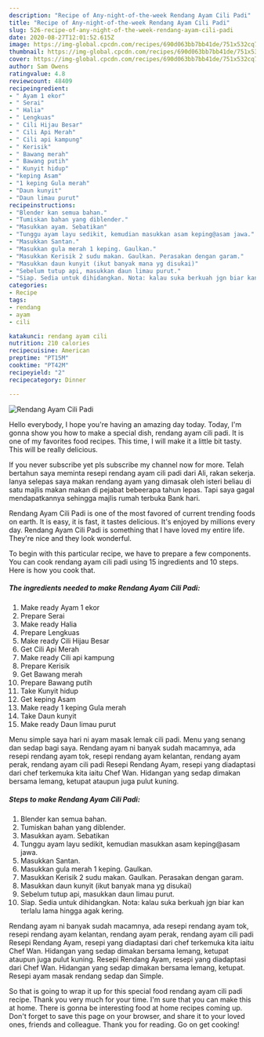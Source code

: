 ```yaml
---
description: "Recipe of Any-night-of-the-week Rendang Ayam Cili Padi"
title: "Recipe of Any-night-of-the-week Rendang Ayam Cili Padi"
slug: 526-recipe-of-any-night-of-the-week-rendang-ayam-cili-padi
date: 2020-08-27T12:01:52.615Z
image: https://img-global.cpcdn.com/recipes/690d063bb7bb41de/751x532cq70/rendang-ayam-cili-padi-resipi-foto-utama.jpg
thumbnail: https://img-global.cpcdn.com/recipes/690d063bb7bb41de/751x532cq70/rendang-ayam-cili-padi-resipi-foto-utama.jpg
cover: https://img-global.cpcdn.com/recipes/690d063bb7bb41de/751x532cq70/rendang-ayam-cili-padi-resipi-foto-utama.jpg
author: Sam Owens
ratingvalue: 4.8
reviewcount: 48409
recipeingredient:
- " Ayam 1 ekor"
- " Serai"
- " Halia"
- " Lengkuas"
- " Cili Hijau Besar"
- " Cili Api Merah"
- " Cili api kampung"
- " Kerisik"
- " Bawang merah"
- " Bawang putih"
- " Kunyit hidup"
- "keping Asam"
- "1 keping Gula merah"
- "Daun kunyit"
- "Daun limau purut"
recipeinstructions:
- "Blender kan semua bahan."
- "Tumiskan bahan yang diblender."
- "Masukkan ayam. Sebatikan"
- "Tunggu ayam layu sedikit, kemudian masukkan asam keping@asam jawa."
- "Masukkan Santan."
- "Masukkan gula merah 1 keping. Gaulkan."
- "Masukkan Kerisik 2 sudu makan. Gaulkan. Perasakan dengan garam."
- "Masukkan daun kunyit (ikut banyak mana yg disukai)"
- "Sebelum tutup api, masukkan daun limau purut."
- "Siap. Sedia untuk dihidangkan. Nota: kalau suka berkuah jgn biar kan terlalu lama hingga agak kering."
categories:
- Recipe
tags:
- rendang
- ayam
- cili

katakunci: rendang ayam cili 
nutrition: 210 calories
recipecuisine: American
preptime: "PT15M"
cooktime: "PT42M"
recipeyield: "2"
recipecategory: Dinner

---
```



![Rendang Ayam Cili Padi](https://img-global.cpcdn.com/recipes/690d063bb7bb41de/751x532cq70/rendang-ayam-cili-padi-resipi-foto-utama.jpg)

Hello everybody, I hope you're having an amazing day today. Today, I'm gonna show you how to make a special dish, rendang ayam cili padi. It is one of my favorites food recipes. This time, I will make it a little bit tasty. This will be really delicious.

If you never subscribe yet pls subscribe my channel now for more. Telah bertahun saya meminta resepi rendang ayam cili padi dari Ali, rakan sekerja. Ianya selepas saya makan rendang ayam yang dimasak oleh isteri beliau di satu majlis makan makan di pejabat bebeerapa tahun lepas. Tapi saya gagal mendapatkannya sehingga majlis rumah terbuka Bank hari.

Rendang Ayam Cili Padi is one of the most favored of current trending foods on earth. It is easy, it is fast, it tastes delicious. It's enjoyed by millions every day. Rendang Ayam Cili Padi is something that I have loved my entire life. They're nice and they look wonderful.


To begin with this particular recipe, we have to prepare a few components. You can cook rendang ayam cili padi using 15 ingredients and 10 steps. Here is how you cook that.

<!--inarticleads1-->

##### The ingredients needed to make Rendang Ayam Cili Padi:

1. Make ready  Ayam 1 ekor
1. Prepare  Serai
1. Make ready  Halia
1. Prepare  Lengkuas
1. Make ready  Cili Hijau Besar
1. Get  Cili Api Merah
1. Make ready  Cili api kampung
1. Prepare  Kerisik
1. Get  Bawang merah
1. Prepare  Bawang putih
1. Take  Kunyit hidup
1. Get keping Asam
1. Make ready 1 keping Gula merah
1. Take Daun kunyit
1. Make ready Daun limau purut


Menu simple saya hari ni ayam masak lemak cili padi. Menu yang senang dan sedap bagi saya. Rendang ayam ni banyak sudah macamnya, ada resepi rendang ayam tok, resepi rendang ayam kelantan, rendang ayam perak, rendang ayam cili padi Resepi Rendang Ayam, resepi yang diadaptasi dari chef terkemuka kita iaitu Chef Wan. Hidangan yang sedap dimakan bersama lemang, ketupat ataupun juga pulut kuning. 

<!--inarticleads2-->

##### Steps to make Rendang Ayam Cili Padi:

1. Blender kan semua bahan.
1. Tumiskan bahan yang diblender.
1. Masukkan ayam. Sebatikan
1. Tunggu ayam layu sedikit, kemudian masukkan asam keping@asam jawa.
1. Masukkan Santan.
1. Masukkan gula merah 1 keping. Gaulkan.
1. Masukkan Kerisik 2 sudu makan. Gaulkan. Perasakan dengan garam.
1. Masukkan daun kunyit (ikut banyak mana yg disukai)
1. Sebelum tutup api, masukkan daun limau purut.
1. Siap. Sedia untuk dihidangkan. Nota: kalau suka berkuah jgn biar kan terlalu lama hingga agak kering.


Rendang ayam ni banyak sudah macamnya, ada resepi rendang ayam tok, resepi rendang ayam kelantan, rendang ayam perak, rendang ayam cili padi Resepi Rendang Ayam, resepi yang diadaptasi dari chef terkemuka kita iaitu Chef Wan. Hidangan yang sedap dimakan bersama lemang, ketupat ataupun juga pulut kuning. Resepi Rendang Ayam, resepi yang diadaptasi dari Chef Wan. Hidangan yang sedap dimakan bersama lemang, ketupat. Resepi ayam masak rendang sedap dan Simple. 

So that is going to wrap it up for this special food rendang ayam cili padi recipe. Thank you very much for your time. I'm sure that you can make this at home. There is gonna be interesting food at home recipes coming up. Don't forget to save this page on your browser, and share it to your loved ones, friends and colleague. Thank you for reading. Go on get cooking!
